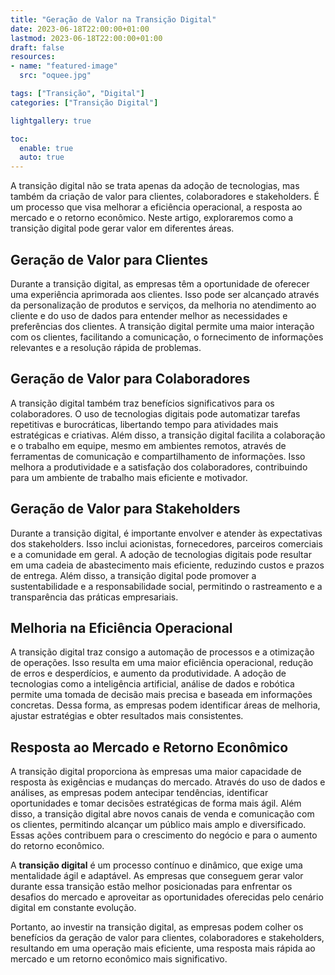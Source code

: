 ```yaml
---
title: "Geração de Valor na Transição Digital"
date: 2023-06-18T22:00:00+01:00
lastmod: 2023-06-18T22:00:00+01:00
draft: false
resources:
- name: "featured-image"
  src: "oquee.jpg"

tags: ["Transição", "Digital"]
categories: ["Transição Digital"]

lightgallery: true

toc:
  enable: true
  auto: true
---
```

A transição digital não se trata apenas da adoção de tecnologias, mas também da criação de valor para clientes, colaboradores e stakeholders. É um processo que visa melhorar a eficiência operacional, a resposta ao mercado e o retorno econômico. Neste artigo, exploraremos como a transição digital pode gerar valor em diferentes áreas.

## Geração de Valor para Clientes
Durante a transição digital, as empresas têm a oportunidade de oferecer uma experiência aprimorada aos clientes. Isso pode ser alcançado através da personalização de produtos e serviços, da melhoria no atendimento ao cliente e do uso de dados para entender melhor as necessidades e preferências dos clientes. A transição digital permite uma maior interação com os clientes, facilitando a comunicação, o fornecimento de informações relevantes e a resolução rápida de problemas.

## Geração de Valor para Colaboradores
A transição digital também traz benefícios significativos para os colaboradores. O uso de tecnologias digitais pode automatizar tarefas repetitivas e burocráticas, libertando tempo para atividades mais estratégicas e criativas. Além disso, a transição digital facilita a colaboração e o trabalho em equipe, mesmo em ambientes remotos, através de ferramentas de comunicação e compartilhamento de informações. Isso melhora a produtividade e a satisfação dos colaboradores, contribuindo para um ambiente de trabalho mais eficiente e motivador.

## Geração de Valor para Stakeholders
Durante a transição digital, é importante envolver e atender às expectativas dos stakeholders. Isso inclui acionistas, fornecedores, parceiros comerciais e a comunidade em geral. A adoção de tecnologias digitais pode resultar em uma cadeia de abastecimento mais eficiente, reduzindo custos e prazos de entrega. Além disso, a transição digital pode promover a sustentabilidade e a responsabilidade social, permitindo o rastreamento e a transparência das práticas empresariais.

## Melhoria na Eficiência Operacional
A transição digital traz consigo a automação de processos e a otimização de operações. Isso resulta em uma maior eficiência operacional, redução de erros e desperdícios, e aumento da produtividade. A adoção de tecnologias como a inteligência artificial, análise de dados e robótica permite uma tomada de decisão mais precisa e baseada em informações concretas. Dessa forma, as empresas podem identificar áreas de melhoria, ajustar estratégias e obter resultados mais consistentes.

## Resposta ao Mercado e Retorno Econômico
A transição digital proporciona às empresas uma maior capacidade de resposta às exigências e mudanças do mercado. Através do uso de dados e análises, as empresas podem antecipar tendências, identificar oportunidades e tomar decisões estratégicas de forma mais ágil. Além disso, a transição digital abre novos canais de venda e comunicação com os clientes, permitindo alcançar um público mais amplo e diversificado. Essas ações contribuem para o crescimento do negócio e para o aumento do retorno econômico.

A **transição digital** é um processo contínuo e dinâmico, que exige uma mentalidade ágil e adaptável. As empresas que conseguem gerar valor durante essa transição estão melhor posicionadas para enfrentar os desafios do mercado e aproveitar as oportunidades oferecidas pelo cenário digital em constante evolução.

Portanto, ao investir na transição digital, as empresas podem colher os benefícios da geração de valor para clientes, colaboradores e stakeholders, resultando em uma operação mais eficiente, uma resposta mais rápida ao mercado e um retorno econômico mais significativo.
